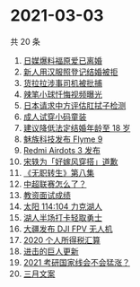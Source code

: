 # 2021-03-03

共 20 条

<!-- BEGIN -->
<!-- 最后更新时间 Wed Mar 03 2021 23:08:35 GMT+0800 (China Standard Time) -->

1. [日媒爆料福原爱已离婚](https://www.zhihu.com/search?q=福原爱)
2. [新人用汉服照登记结婚被拒](https://www.zhihu.com/search?q=汉服登记结婚)
3. [货拉拉涉事司机被批捕](https://www.zhihu.com/search?q=货拉拉司机被捕)
4. [辣笔小球忏悔视频曝光](https://www.zhihu.com/search?q=辣笔小球)
5. [日本请求中方评估肛拭子检测](https://www.zhihu.com/search?q=肛拭子)
6. [成人试穿小码童装](https://www.zhihu.com/search?q=优衣库童装)
7. [建议降低法定结婚年龄至 18 岁](https://www.zhihu.com/search?q=法定结婚年龄)
8. [魅族科技发布 Flyme 9](https://www.zhihu.com/search?q=flyme9)
9. [Redmi Airdots 3 发布](https://www.zhihu.com/search?q=airdots3)
10. [宋轶为「好嫁风穿搭」道歉](https://www.zhihu.com/search?q=宋轶道歉)
11. [《无职转生》第八集](https://www.zhihu.com/search?q=无职转生)
12. [中超联赛怎么了？](https://www.zhihu.com/search?q=中超)
13. [教资面试成绩](https://www.zhihu.com/search?q=教资面试成绩)
14. [太阳 114:104 力克湖人](https://www.zhihu.com/search?q=湖人)
15. [湖人半场打卡轻取勇士](https://www.zhihu.com/search?q=湖人)
16. [大疆发布 DJI FPV 无人机](https://www.zhihu.com/search?q=fpv)
17. [2020 个人所得税汇算](https://www.zhihu.com/search?q=个人所得税)
18. [进击的巨人更新](https://www.zhihu.com/search?q=进击的巨人)
19. [2021 考研国家线会不会猛涨？](https://www.zhihu.com/search?q=考研国家线)
20. [三月文案](https://www.zhihu.com/search?q=三月文案)

<!-- END -->
